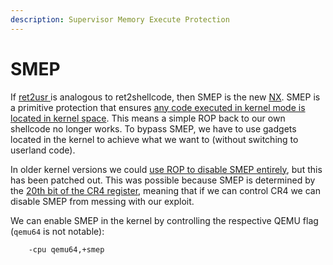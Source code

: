 ```yaml
---
description: Supervisor Memory Execute Protection
---
```


# SMEP

If [ret2usr ](../kernel-rop-ret2usr.md)is analogous to ret2shellcode, then SMEP is the new [NX](../../stack/no-execute.md). SMEP is a primitive protection that ensures [any code executed in kernel mode is located in kernel space](https://wiki.osdev.org/Supervisor\_Memory\_Protection). This means a simple ROP back to our own shellcode no longer works. To bypass SMEP, we have to use gadgets located in the kernel to achieve what we want to (without switching to userland code).

In older kernel versions we could [use ROP to disable SMEP entirely](kernel-rop-disabling-smep.md), but this has been patched out. This was possible because SMEP is determined by the [20th bit of the CR4 register](https://wiki.osdev.org/CPU\_Registers\_x86#CR4), meaning that if we can control CR4 we can disable SMEP from messing with our exploit.

We can enable SMEP in the kernel by controlling the respective QEMU flag (`qemu64` is not notable):

```
    -cpu qemu64,+smep
```

